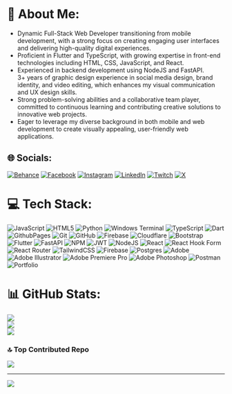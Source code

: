 # 💫 About Me:
- Dynamic Full-Stack Web Developer transitioning from mobile development, with a strong focus on creating engaging user interfaces and delivering high-quality digital experiences.
- Proficient in Flutter and TypeScript, with growing expertise in front-end technologies including HTML, CSS, JavaScript, and React.
- Experienced in backend development using NodeJS and FastAPI.<br>3+ years of graphic design experience in social media design, brand identity, and video editing, which enhances my visual communication and UX design skills.
- Strong problem-solving abilities and a collaborative team player, committed to continuous learning and contributing creative solutions to innovative web projects.
- Eager to leverage my diverse background in both mobile and web development to create visually appealing, user-friendly web applications.


## 🌐 Socials:
[![Behance](https://img.shields.io/badge/Behance-1769ff?logo=behance&logoColor=white)](https://behance.net/Abdo_Sameh) [![Facebook](https://img.shields.io/badge/Facebook-%231877F2.svg?logo=Facebook&logoColor=white)](https://facebook.com/abdoSamehDev) [![Instagram](https://img.shields.io/badge/Instagram-%23E4405F.svg?logo=Instagram&logoColor=white)](https://instagram.com/_3bkr) [![LinkedIn](https://img.shields.io/badge/LinkedIn-%230077B5.svg?logo=linkedin&logoColor=white)](https://linkedin.com/in/abdoSamehDev) [![Twitch](https://img.shields.io/badge/Twitch-%239146FF.svg?logo=Twitch&logoColor=white)](https://twitch.tv/_3bkr) [![X](https://img.shields.io/badge/X-black.svg?logo=X&logoColor=white)](https://x.com/abdoSamehDev) 

# 💻 Tech Stack:
![JavaScript](https://img.shields.io/badge/javascript-%23323330.svg?style=flat&logo=javascript&logoColor=%23F7DF1E) ![HTML5](https://img.shields.io/badge/html5-%23E34F26.svg?style=flat&logo=html5&logoColor=white) ![Python](https://img.shields.io/badge/python-3670A0?style=flat&logo=python&logoColor=ffdd54) ![Windows Terminal](https://img.shields.io/badge/Windows%20Terminal-%234D4D4D.svg?style=flat&logo=windows-terminal&logoColor=white) ![TypeScript](https://img.shields.io/badge/typescript-%23007ACC.svg?style=flat&logo=typescript&logoColor=white) ![Dart](https://img.shields.io/badge/dart-%230175C2.svg?style=flat&logo=dart&logoColor=white) ![GithubPages](https://img.shields.io/badge/github%20pages-121013?style=flat&logo=github&logoColor=white) ![Git](https://img.shields.io/badge/git-%23F05033.svg?style=flat&logo=git&logoColor=white) ![GitHub](https://img.shields.io/badge/github-%23121011.svg?style=flat&logo=github&logoColor=white) ![Firebase](https://img.shields.io/badge/firebase-%23039BE5.svg?style=flat&logo=firebase) ![Cloudflare](https://img.shields.io/badge/Cloudflare-F38020?style=flat&logo=Cloudflare&logoColor=white) ![Bootstrap](https://img.shields.io/badge/bootstrap-%238511FA.svg?style=flat&logo=bootstrap&logoColor=white) ![Flutter](https://img.shields.io/badge/Flutter-%2302569B.svg?style=flat&logo=Flutter&logoColor=white) ![FastAPI](https://img.shields.io/badge/FastAPI-005571?style=flat&logo=fastapi) ![NPM](https://img.shields.io/badge/NPM-%23CB3837.svg?style=flat&logo=npm&logoColor=white) ![JWT](https://img.shields.io/badge/JWT-black?style=flat&logo=JSON%20web%20tokens) ![NodeJS](https://img.shields.io/badge/node.js-6DA55F?style=flat&logo=node.js&logoColor=white) ![React](https://img.shields.io/badge/react-%2320232a.svg?style=flat&logo=react&logoColor=%2361DAFB) ![React Hook Form](https://img.shields.io/badge/React%20Hook%20Form-%23EC5990.svg?style=flat&logo=reacthookform&logoColor=white) ![React Router](https://img.shields.io/badge/React_Router-CA4245?style=flat&logo=react-router&logoColor=white) ![TailwindCSS](https://img.shields.io/badge/tailwindcss-%2338B2AC.svg?style=flat&logo=tailwind-css&logoColor=white) ![Firebase](https://img.shields.io/badge/firebase-a08021?style=flat&logo=firebase&logoColor=ffcd34) ![Postgres](https://img.shields.io/badge/postgres-%23316192.svg?style=flat&logo=postgresql&logoColor=white) ![Adobe](https://img.shields.io/badge/adobe-%23FF0000.svg?style=flat&logo=adobe&logoColor=white) ![Adobe Illustrator](https://img.shields.io/badge/adobe%20illustrator-%23FF9A00.svg?style=flat&logo=adobe%20illustrator&logoColor=white) ![Adobe Premiere Pro](https://img.shields.io/badge/Adobe%20Premiere%20Pro-9999FF.svg?style=flat&logo=Adobe%20Premiere%20Pro&logoColor=white) ![Adobe Photoshop](https://img.shields.io/badge/adobe%20photoshop-%2331A8FF.svg?style=flat&logo=adobe%20photoshop&logoColor=white) ![Postman](https://img.shields.io/badge/Postman-FF6C37?style=flat&logo=postman&logoColor=white) ![Portfolio](https://img.shields.io/badge/Portfolio-%23000000.svg?style=flat&logo=firefox&logoColor=#FF7139)
# 📊 GitHub Stats:
![](https://github-readme-stats.vercel.app/api?username=abdoSamehDev&theme=blue_navy&hide_border=false&include_all_commits=true&count_private=true)<br/>
![](https://github-readme-streak-stats.herokuapp.com/?user=abdoSamehDev&theme=blue_navy&hide_border=false)<br/>
![](https://github-readme-stats.vercel.app/api/top-langs/?username=abdoSamehDev&theme=blue_navy&hide_border=false&include_all_commits=true&count_private=true&layout=compact)

### 🔝 Top Contributed Repo
![](https://github-contributor-stats.vercel.app/api?username=abdoSamehDev&limit=5&theme=dark&combine_all_yearly_contributions=true)

---
[![](https://visitcount.itsvg.in/api?id=abdoSamehDev&icon=0&color=0)](https://visitcount.itsvg.in)

<!-- Proudly created with GPRM ( https://gprm.itsvg.in ) -->
